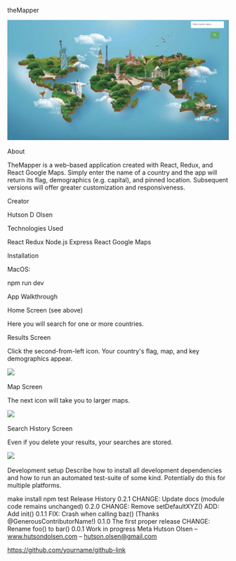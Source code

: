 theMapper <i class="far fa-map"></i>

<img src="PNG/theMapper.png"></img>

About

TheMapper is a web-based application created with React, Redux, and React Google Maps.  Simply enter the name of a country and the app will return its flag, demographics (e.g. capital), and pinned location.  Subsequent versions will offer greater customization and responsiveness.

Creator

Hutson D Olsen

Technologies Used

React
Redux
Node.js
Express
React Google Maps

Installation

MacOS:

npm run dev 

App Walkthrough

Home Screen (see above)

Here you will search for one or more countries.  

Results Screen

Click the second-from-left icon.  Your country's flag, map, and key demographics appear.

<img src="PNG/theMapper_Res"></img>


Map Screen

The next icon will take you to larger maps.  

<img src="PNG/theMapper_Map"></img>


Search History Screen

Even if you delete your results, your searches are stored.  

<img src="PNG/theMapper_Search"></img>


Development setup
Describe how to install all development dependencies and how to run an automated test-suite of some kind. Potentially do this for multiple platforms.

make install
npm test
Release History
0.2.1
CHANGE: Update docs (module code remains unchanged)
0.2.0
CHANGE: Remove setDefaultXYZ()
ADD: Add init()
0.1.1
FIX: Crash when calling baz() (Thanks @GenerousContributorName!)
0.1.0
The first proper release
CHANGE: Rename foo() to bar()
0.0.1
Work in progress
Meta
Hutson Olsen – www.hutsondolsen.com – hutson.olsen@gmail.com

https://github.com/yourname/github-link
